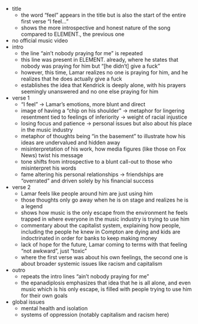 * title  
  * the word “feel” appears in the title but is also the start of the entire first verse “I feel…”  
  * shows the more introspective and honest nature of the song compared to ELEMENT., the previous one  
* no official music video  
* intro  
  * the line “ain’t nobody praying for me” is repeated  
  * this line was present in ELEMENT. already, where he states that nobody was praying for him but “\[he didn’t\] give a fuck”  
  * however, this time, Lamar realizes no one is praying for him, and he realizes that he does actually give a fuck  
  * establishes the idea that Kendrick is deeply alone, with his prayers seemingly unanswered and no one else praying for him  
* verse 1  
  * “I feel” → Lamar’s emotions, more blunt and direct  
  * image of having a “chip on his shoulder” → metaphor for lingering resentment tied to feelings of inferiority → weight of racial injustice  
  * losing focus and patience → personal issues but also about his place in the music industry  
  * metaphor of thoughts being “in the basement” to illustrate how his ideas are undervalued and hidden away  
  * misinterpretation of his work, how media figures (like those on Fox News) twist his message  
  * tone shifts from introspective to a blunt call-out to those who misinterpret his words  
  * fame altering his personal relationships → friendships are “overrated” and driven solely by his financial success  
* verse 2  
  * Lamar feels like people around him are just using him  
  * those thoughts only go away when he is on stage and realizes he is a legend  
  * shows how music is the only escape from the environment he feels trapped in where everyone in the music industry is trying to use him  
  * commentary about the capitalist system, explaining how people, including the people he knew in Compton are dying and kids are indoctrinated in order for banks to keep making money  
  * lack of hope for the future, Lamar coming to terms with that feeling “not awkward”, just “toxic”  
  * where the first verse was about his own feelings, the second one is about broader systemic issues like racism and capitalism  
* outro  
  * repeats the intro lines “ain’t nobody praying for me”  
  * the epanadiplosis emphasizes that idea that he is all alone, and even music which is his only escape, is filled with people trying to use him for their own goals  
* global issues  
  * mental health and isolation  
  * systems of oppression (notably capitalism and racism here)